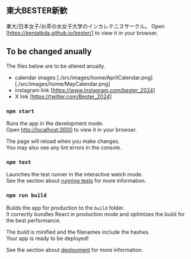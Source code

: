 ## 東大BESTER新歓

東大/日本女子/お茶の水女子大学のインカレテニスサークル。
Open [https://kentatkda.github.io/bester/] to view it in your browser.


## To be changed anually
The files below are to be altered anually.

- calendar images [./src/images/home/AprilCalendar.png] [./src/images/home/MayCalendar.png]
- instagram link [https://www.instagram.com/bester_2024]
- X link [https://twitter.com/Bester_2024]

### `npm start`

Runs the app in the development mode.\
Open [http://localhost:3000](http://localhost:3000) to view it in your browser.

The page will reload when you make changes.\
You may also see any lint errors in the console.

### `npm test`

Launches the test runner in the interactive watch mode.\
See the section about [running tests](https://facebook.github.io/create-react-app/docs/running-tests) for more information.

### `npm run build`

Builds the app for production to the `build` folder.\
It correctly bundles React in production mode and optimizes the build for the best performance.

The build is minified and the filenames include the hashes.\
Your app is ready to be deployed!

See the section about [deployment](https://facebook.github.io/create-react-app/docs/deployment) for more information.
